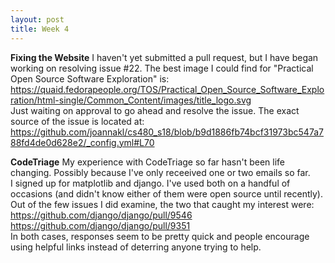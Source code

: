 ```yaml
---
layout: post
title: Week 4
---
```


**Fixing the Website**
I haven't yet submitted a pull request, but I have began working on resolving issue #22. The best image I could find for "Practical Open Source Software Exploration" is:  
https://quaid.fedorapeople.org/TOS/Practical_Open_Source_Software_Exploration/html-single/Common_Content/images/title_logo.svg  
Just waiting on approval to go ahead and resolve the issue. The exact source of the issue is located at:
https://github.com/joannakl/cs480_s18/blob/b9d1886fb74bcf31973bc547a788fd4de0d628e2/_config.yml#L70  

**CodeTriage**
My experience with CodeTriage so far hasn't been life changing. Possibly because I've only receeived one or two emails so far.  
I signed up for matplotlib and django. I've used both on a handful of occasions (and didn't know either of them were open source until recently).  
Out of the few issues I did examine, the two that caught my interest were:
https://github.com/django/django/pull/9546  
https://github.com/django/django/pull/9351  
In both cases, responses seem to be pretty quick and people encourage using helpful links instead of deterring anyone trying to help.
